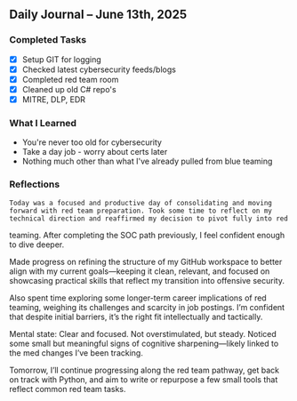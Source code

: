 ## Daily Journal – June 13th, 2025

### Completed Tasks

 - [x] Setup GIT for logging
 - [x] Checked latest cybersecurity feeds/blogs
 - [x] Completed red team room
 - [x] Cleaned up old C# repo's
 - [x] MITRE, DLP, EDR

### What I Learned

- You're never too old for cybersecurity
- Take a day job - worry about certs later
- Nothing much other than what I've already pulled from blue teaming

### Reflections

	Today was a focused and productive day of consolidating and moving
	forward with red team preparation. Took some time to reflect on my technical direction and reaffirmed my decision to pivot fully into red
teaming. After completing the SOC path previously, I feel confident
enough to dive deeper.

Made progress on refining the structure of my GitHub workspace to
better align with my current goals—keeping it clean, relevant, and
focused on showcasing practical skills that reflect my transition into
offensive security.

Also spent time exploring some longer-term career implications of red
teaming, weighing its challenges and scarcity in job postings. I’m
confident that despite initial barriers, it’s the right fit
intellectually and tactically.
 
Mental state: Clear and focused. Not overstimulated, but steady.
Noticed some small but meaningful signs of cognitive sharpening—likely
linked to the med changes I’ve been tracking.

Tomorrow, I’ll continue progressing along the red team pathway, get
back on track with Python, and aim to write or repurpose a few small
tools that reflect common red team tasks.

<!--stackedit_data:
eyJoaXN0b3J5IjpbLTE1NTU0Nzk3MTksOTU0OTU2NDIwLDE3Mj
c4MDQ2OTldfQ==
-->